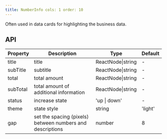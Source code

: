 ```yaml
---
title: NumberInfo cols: 1 order: 10
---
```


Often used in data cards for highlighting the business data.

## API

Property | Description | Type | Default
----|------|-----|------
title | title | ReactNode\|string | -
subTitle | subtitle | ReactNode\|string | -
total | total amount | ReactNode\|string | -
subTotal | total amount of additional information | ReactNode\|string | -
status | increase state | 'up \| down' | -
theme | state style | string | 'light'
gap | set the spacing (pixels) between numbers and descriptions | number | 8
